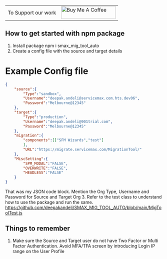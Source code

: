 <centre>
<table border='0px'>
    <tr>
        <td>To Support our work</td>
        <td><a href="https://www.buymeacoffee.com/Lifeonauto" target="_blank"><img src="https://cdn.buymeacoffee.com/buttons/default-orange.png" alt="Buy Me A Coffee" height="41" width="174"></a></td>
    </tr>
</table>
</centre>


## How to get started with npm package
1. Install package npm i smax_mig_tool_auto
2. Create a config file with the source and target details
    
Example Config file
===============
```json
{
    "source":{
        "Type":"sandbox",
        "Username":"deepak.andeli@servicemax.com.hts.dev06",
        "Password":"Melbourne@12345"
    },
    "target":{
        "Type":"production",
        "Username":"deepak.andeli@901trial.com",
        "Password":"Melbourne@12345"
    },
    "migration":{
        "components":[["SFM Wizards","test"]                        
        ],
        "URL":"https://migrate.servicemax.com/MigrationTool/"
    },
    "MiscSetting":{
        "SPM_MODAL":"FALSE",
        "OVERWRITE":"FALSE",
        "HEADLESS":"FALSE"
    }
}
```

That was my JSON code block.
    Mention the Org Type, Username and Password for Source and Target Org
3. Refer to the test class to understand how to use the package and run the same.
    https://github.com/deepakandeli/SMAX_MIG_TOOL_AUTO/blob/main/MigToolTest.js





## Things to remember
1. Make sure the Source and Target user do not have Two Factor or Multi Factor Authentication. Avoid MFA/TFA screen by introducing Login IP range on the User Profile